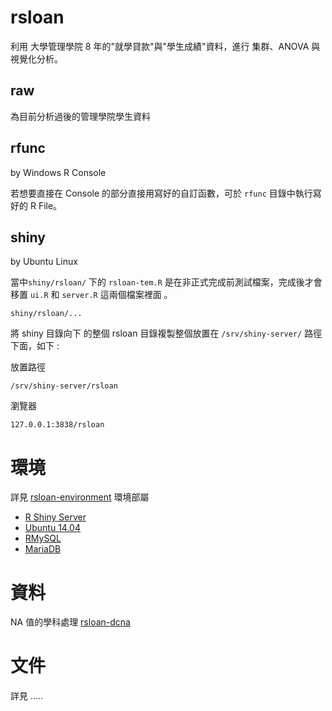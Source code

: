 # rsloan

利用 大學管理學院 8 年的"就學貸款"與"學生成績"資料，進行 集群、ANOVA 與視覺化分析。

## raw

為目前分析過後的管理學院學生資料

## rfunc

by Windows R Console

若想要直接在 Console 的部分直接用寫好的自訂函數，可於 `rfunc` 目錄中執行寫好的 R File。

## shiny

by Ubuntu Linux

當中`shiny/rsloan/` 下的 `rsloan-tem.R` 是在非正式完成前測試檔案，完成後才會移置 `ui.R` 和 `server.R` 這兩個檔案裡面 。

```
shiny/rsloan/...
``` 

將 shiny 目錄向下 的整個 rsloan 目錄複製整個放置在 `/srv/shiny-server/` 路徑下面，如下 :

放置路徑
```
/srv/shiny-server/rsloan
```

瀏覽器
```
127.0.0.1:3838/rsloan
```


# 環境

詳見 [rsloan-environment](https://github.com/kancheng/rsloan-environment) 環境部屬

- [R Shiny Server](https://github.com/rstudio/shiny-server)
- [Ubuntu 14.04](https://en.wikipedia.org/wiki/Ubuntu_(operating_system))
- [RMySQL](https://github.com/rstats-db/RMySQL)
- [MariaDB](https://en.wikipedia.org/wiki/MariaDB)

# 資料

NA 值的學科處理 [rsloan-dcna](https://github.com/kancheng/rsloan-dcna)

# 文件

詳見 .....
